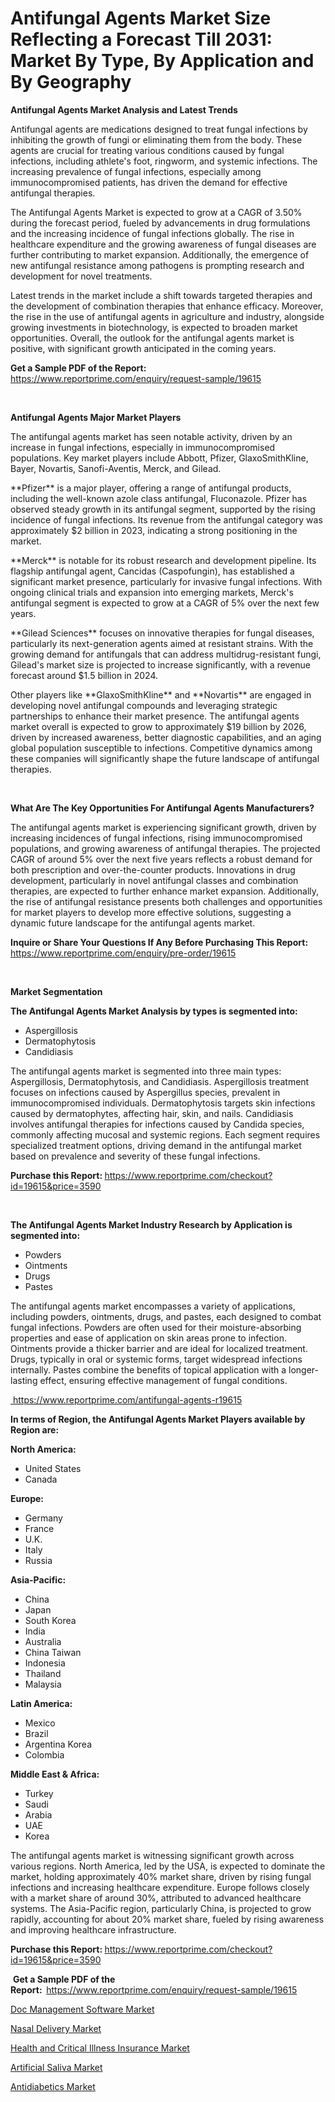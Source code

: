 <p><h1>Antifungal Agents Market Size Reflecting a Forecast Till 2031: Market By Type, By Application and By Geography</h1></p><p><strong>Antifungal Agents Market Analysis and Latest Trends</strong></p>
<p><p>Antifungal agents are medications designed to treat fungal infections by inhibiting the growth of fungi or eliminating them from the body. These agents are crucial for treating various conditions caused by fungal infections, including athlete's foot, ringworm, and systemic infections. The increasing prevalence of fungal infections, especially among immunocompromised patients, has driven the demand for effective antifungal therapies.</p><p>The Antifungal Agents Market is expected to grow at a CAGR of 3.50% during the forecast period, fueled by advancements in drug formulations and the increasing incidence of fungal infections globally. The rise in healthcare expenditure and the growing awareness of fungal diseases are further contributing to market expansion. Additionally, the emergence of new antifungal resistance among pathogens is prompting research and development for novel treatments.</p><p>Latest trends in the market include a shift towards targeted therapies and the development of combination therapies that enhance efficacy. Moreover, the rise in the use of antifungal agents in agriculture and industry, alongside growing investments in biotechnology, is expected to broaden market opportunities. Overall, the outlook for the antifungal agents market is positive, with significant growth anticipated in the coming years.</p></p>
<p><strong>Get a Sample PDF of the Report:&nbsp;</strong> <a href="https://www.reportprime.com/enquiry/request-sample/19615?utm_campaign=1087&utm_medium=2&utm_source=Github&utm_content=ia&utm_term=23112024&utm_id=antifungal-agents">https://www.reportprime.com/enquiry/request-sample/19615</a></p>
<p>&nbsp;</p>
<p><strong>Antifungal Agents Major Market Players</strong></p>
<p><p>The antifungal agents market has seen notable activity, driven by an increase in fungal infections, especially in immunocompromised populations. Key market players include Abbott, Pfizer, GlaxoSmithKline, Bayer, Novartis, Sanofi-Aventis, Merck, and Gilead.</p><p>**Pfizer** is a major player, offering a range of antifungal products, including the well-known azole class antifungal, Fluconazole. Pfizer has observed steady growth in its antifungal segment, supported by the rising incidence of fungal infections. Its revenue from the antifungal category was approximately $2 billion in 2023, indicating a strong positioning in the market.</p><p>**Merck** is notable for its robust research and development pipeline. Its flagship antifungal agent, Cancidas (Caspofungin), has established a significant market presence, particularly for invasive fungal infections. With ongoing clinical trials and expansion into emerging markets, Merck's antifungal segment is expected to grow at a CAGR of 5% over the next few years.</p><p>**Gilead Sciences** focuses on innovative therapies for fungal diseases, particularly its next-generation agents aimed at resistant strains. With the growing demand for antifungals that can address multidrug-resistant fungi, Gilead's market size is projected to increase significantly, with a revenue forecast around $1.5 billion in 2024.</p><p>Other players like **GlaxoSmithKline** and **Novartis** are engaged in developing novel antifungal compounds and leveraging strategic partnerships to enhance their market presence. The antifungal agents market overall is expected to grow to approximately $19 billion by 2026, driven by increased awareness, better diagnostic capabilities, and an aging global population susceptible to infections. Competitive dynamics among these companies will significantly shape the future landscape of antifungal therapies.</p></p>
<p>&nbsp;</p>
<p><strong>What Are The Key Opportunities For Antifungal Agents Manufacturers?</strong></p>
<p><p>The antifungal agents market is experiencing significant growth, driven by increasing incidences of fungal infections, rising immunocompromised populations, and growing awareness of antifungal therapies. The projected CAGR of around 5% over the next five years reflects a robust demand for both prescription and over-the-counter products. Innovations in drug development, particularly in novel antifungal classes and combination therapies, are expected to further enhance market expansion. Additionally, the rise of antifungal resistance presents both challenges and opportunities for market players to develop more effective solutions, suggesting a dynamic future landscape for the antifungal agents market.</p></p>
<p><strong>Inquire or Share Your Questions If Any Before Purchasing This Report:</strong> <a href="https://www.reportprime.com/enquiry/pre-order/19615?utm_campaign=1087&utm_medium=2&utm_source=Github&utm_content=ia&utm_term=23112024&utm_id=antifungal-agents">https://www.reportprime.com/enquiry/pre-order/19615</a></p>
<p>&nbsp;</p>
<p><strong>Market Segmentation</strong></p>
<p><strong>The Antifungal Agents Market Analysis by types is segmented into:</strong></p>
<p><ul><li>Aspergillosis</li><li>Dermatophytosis</li><li>Candidiasis</li></ul></p>
<p><p>The antifungal agents market is segmented into three main types: Aspergillosis, Dermatophytosis, and Candidiasis. Aspergillosis treatment focuses on infections caused by Aspergillus species, prevalent in immunocompromised individuals. Dermatophytosis targets skin infections caused by dermatophytes, affecting hair, skin, and nails. Candidiasis involves antifungal therapies for infections caused by Candida species, commonly affecting mucosal and systemic regions. Each segment requires specialized treatment options, driving demand in the antifungal market based on prevalence and severity of these fungal infections.</p></p>
<p><strong>Purchase this Report:&nbsp;</strong><a href="https://www.reportprime.com/checkout?id=19615&price=3590&utm_campaign=1087&utm_medium=2&utm_source=Github&utm_content=ia&utm_term=23112024&utm_id=antifungal-agents">https://www.reportprime.com/checkout?id=19615&price=3590</a></p>
<p>&nbsp;</p>
<p><strong>The Antifungal Agents Market Industry Research by Application is segmented into:</strong></p>
<p><ul><li>Powders</li><li>Ointments</li><li>Drugs</li><li>Pastes</li></ul></p>
<p><p>The antifungal agents market encompasses a variety of applications, including powders, ointments, drugs, and pastes, each designed to combat fungal infections. Powders are often used for their moisture-absorbing properties and ease of application on skin areas prone to infection. Ointments provide a thicker barrier and are ideal for localized treatment. Drugs, typically in oral or systemic forms, target widespread infections internally. Pastes combine the benefits of topical application with a longer-lasting effect, ensuring effective management of fungal conditions.</p></p>
<p><a href="https://www.reportprime.com/antifungal-agents-r19615?utm_campaign=1087&utm_medium=2&utm_source=Github&utm_content=ia&utm_term=23112024&utm_id=antifungal-agents">&nbsp;https://www.reportprime.com/antifungal-agents-r19615</a></p>
<p><strong>In terms of Region, the Antifungal Agents Market Players available by Region are:</strong></p>
<p>
    <p> <strong> North America: </strong>
        <ul>
            <li>United States</li>
            <li>Canada</li>
        </ul>
        </p> 
    <p> <strong> Europe: </strong>
        <ul>
            <li>Germany</li>
            <li>France</li>
            <li>U.K.</li>
            <li>Italy</li>
            <li>Russia</li>
        </ul>
        </p> 
    <p> <strong> Asia-Pacific: </strong>
        <ul>
            <li>China</li>
            <li>Japan</li>
            <li>South Korea</li>
            <li>India</li>
            <li>Australia</li>
            <li>China Taiwan</li>
            <li>Indonesia</li>
            <li>Thailand</li>
            <li>Malaysia</li>
        </ul>
        </p> 
    <p> <strong> Latin America: </strong>
        <ul>
            <li>Mexico</li>
            <li>Brazil</li>
            <li>Argentina Korea</li>
            <li>Colombia</li>
        </ul>
        </p> 
    <p> <strong> Middle East & Africa: </strong>
        <ul>
            <li>Turkey</li>
            <li>Saudi</li>
            <li>Arabia</li>
            <li>UAE</li>
            <li>Korea</li>
        </ul>
    </p>
    </p>
<p><p>The antifungal agents market is witnessing significant growth across various regions. North America, led by the USA, is expected to dominate the market, holding approximately 40% market share, driven by rising fungal infections and increasing healthcare expenditure. Europe follows closely with a market share of around 30%, attributed to advanced healthcare systems. The Asia-Pacific region, particularly China, is projected to grow rapidly, accounting for about 20% market share, fueled by rising awareness and improving healthcare infrastructure.</p></p>
<p><strong>Purchase this Report: </strong><a href="https://www.reportprime.com/checkout?id=19615&price=3590&utm_campaign=1087&utm_medium=2&utm_source=Github&utm_content=ia&utm_term=23112024&utm_id=antifungal-agents">https://www.reportprime.com/checkout?id=19615&price=3590</a></p>
<p>&nbsp;<strong>Get a Sample PDF of the Report:&nbsp;&nbsp;</strong><a href="https://www.reportprime.com/enquiry/request-sample/19615?utm_campaign=1087&utm_medium=2&utm_source=Github&utm_content=ia&utm_term=23112024&utm_id=antifungal-agents">https://www.reportprime.com/enquiry/request-sample/19615</a></p>
<p><strong></strong></p>
<p><p><a href="https://www.linkedin.com/pulse/detailed-market-size-growth-doc-management-software-sector-wmtme?utm_campaign=1087&utm_medium=2&utm_source=Github&utm_content=ia&utm_term=23112024&utm_id=antifungal-agents">Doc Management Software Market</a></p><p><a href="https://www.linkedin.com/pulse/nasal-delivery-market-global-analysis-size-growth-my-market-intel-gb3me?utm_campaign=1087&utm_medium=2&utm_source=Github&utm_content=ia&utm_term=23112024&utm_id=antifungal-agents">Nasal Delivery Market</a></p><p><a href="https://issuu.com/reportprime-2/docs/health-and-critical-illness-insuran_8bee47d8b1908e?utm_campaign=1087&utm_medium=2&utm_source=Github&utm_content=ia&utm_term=23112024&utm_id=antifungal-agents">Health and Critical Illness Insurance Market</a></p><p><a href="https://github.com/marloy8/Market-Research-Report-List-6/blob/main/artificial-saliva-market.md?utm_campaign=1087&utm_medium=2&utm_source=Github&utm_content=ia&utm_term=23112024&utm_id=antifungal-agents">Artificial Saliva Market</a></p><p><a href="https://github.com/hgf64gh/Market-Research-Report-List-1/blob/main/antidiabetics-market.md?utm_campaign=1087&utm_medium=2&utm_source=Github&utm_content=ia&utm_term=23112024&utm_id=antifungal-agents">Antidiabetics Market</a></p></p>